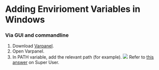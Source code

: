 # Adding Envirioment Variables in Windows
### Via GUI and commandline
1. Download [Varpanel](http://implbits.com/products/varpanel/).
2. Open Varpanel.
3. In PATH variable, add the relevant path (for example).
![](https://i.imgur.com/RqgGcf5.gif)
Refer to [this answer](http://superuser.com/a/284351/275797) on Super User.

